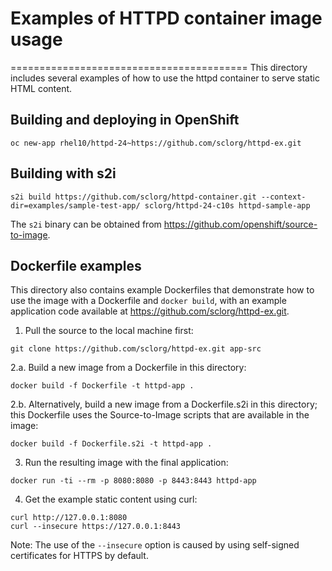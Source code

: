 # Examples of HTTPD container image usage
=========================================
This directory includes several examples of how to use the httpd container to serve static HTML content.

Building and deploying in OpenShift
-------------------
```
oc new-app rhel10/httpd-24~https://github.com/sclorg/httpd-ex.git
```

Building with s2i
-------------------
```
s2i build https://github.com/sclorg/httpd-container.git --context-dir=examples/sample-test-app/ sclorg/httpd-24-c10s httpd-sample-app
```
The `s2i` binary can be obtained from https://github.com/openshift/source-to-image.


Dockerfile examples
-------------------

This directory also contains example Dockerfiles that demonstrate how to use the image with a Dockerfile and `docker build`, with an example application code available at https://github.com/sclorg/httpd-ex.git.

1. Pull the source to the local machine first:
```
git clone https://github.com/sclorg/httpd-ex.git app-src
```

2.a. Build a new image from a Dockerfile in this directory:
```
docker build -f Dockerfile -t httpd-app .
```

2.b. Alternatively, build a new image from a Dockerfile.s2i in this directory; this Dockerfile uses the Source-to-Image scripts that are available in the image:
```
docker build -f Dockerfile.s2i -t httpd-app .
```

3. Run the resulting image with the final application:
```
docker run -ti --rm -p 8080:8080 -p 8443:8443 httpd-app
```

4. Get the example static content using curl:
```
curl http://127.0.0.1:8080
curl --insecure https://127.0.0.1:8443
```

Note: The use of the `--insecure` option is caused by using self-signed certificates for HTTPS by default.
